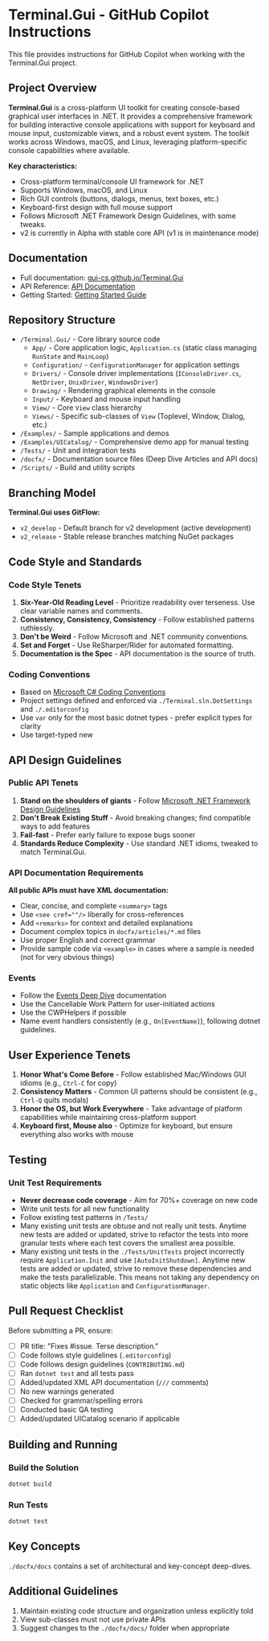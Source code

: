 # Terminal.Gui - GitHub Copilot Instructions

This file provides instructions for GitHub Copilot when working with the Terminal.Gui project.

## Project Overview

**Terminal.Gui** is a cross-platform UI toolkit for creating console-based graphical user interfaces in .NET. It provides a comprehensive framework for building interactive console applications with support for keyboard and mouse input, customizable views, and a robust event system. The toolkit works across Windows, macOS, and Linux, leveraging platform-specific console capabilities where available.

**Key characteristics:**
- Cross-platform terminal/console UI framework for .NET
- Supports Windows, macOS, and Linux
- Rich GUI controls (buttons, dialogs, menus, text boxes, etc.)
- Keyboard-first design with full mouse support
- Follows Microsoft .NET Framework Design Guidelines, with some tweaks.
- v2 is currently in Alpha with stable core API (v1 is in maintenance mode)

## Documentation

- Full documentation: [gui-cs.github.io/Terminal.Gui](https://gui-cs.github.io/Terminal.Gui)
- API Reference: [API Documentation](https://gui-cs.github.io/Terminal.Gui/api/Terminal.Gui.App.html)
- Getting Started: [Getting Started Guide](https://gui-cs.github.io/Terminal.Gui/docs/getting-started)

## Repository Structure

- `/Terminal.Gui/` - Core library source code
  - `App/` - Core application logic, `Application.cs` (static class managing `RunState` and `MainLoop`)
  - `Configuration/` - `ConfigurationManager` for application settings
  - `Drivers/` - Console driver implementations (`IConsoleDriver.cs`, `NetDriver`, `UnixDriver`, `WindowsDriver`)
  - `Drawing/` - Rendering graphical elements in the console
  - `Input/` - Keyboard and mouse input handling
  - `View/` - Core `View` class hierarchy
  - `Views/` - Specific sub-classes of `View` (Toplevel, Window, Dialog, etc.)
- `/Examples/` - Sample applications and demos
- `/Examples/UICatalog/` - Comprehensive demo app for manual testing
- `/Tests/` - Unit and integration tests
- `/docfx/` - Documentation source files (Deep Dive Articles and API docs)
- `/Scripts/` - Build and utility scripts

## Branching Model

**Terminal.Gui uses GitFlow:**
- `v2_develop` - Default branch for v2 development (active development)
- `v2_release` - Stable release branches matching NuGet packages

## Code Style and Standards

### Code Style Tenets

1. **Six-Year-Old Reading Level** - Prioritize readability over terseness. Use clear variable names and comments.
2. **Consistency, Consistency, Consistency** - Follow established patterns ruthlessly.
3. **Don't be Weird** - Follow Microsoft and .NET community conventions.
4. **Set and Forget** - Use ReSharper/Rider for automated formatting.
5. **Documentation is the Spec** - API documentation is the source of truth.

### Coding Conventions

- Based on [Microsoft C# Coding Conventions](https://learn.microsoft.com/en-us/dotnet/csharp/fundamentals/coding-style/coding-conventions)
- Project settings defined and enforced via `./Terminal.sln.DotSettings` and `./.editorconfig`
- Use `var` only for the most basic dotnet types - prefer explicit types for clarity
- Use target-typed new

## API Design Guidelines

### Public API Tenets

1. **Stand on the shoulders of giants** - Follow [Microsoft .NET Framework Design Guidelines](https://docs.microsoft.com/en-us/dotnet/standard/design-guidelines/)
2. **Don't Break Existing Stuff** - Avoid breaking changes; find compatible ways to add features
3. **Fail-fast** - Prefer early failure to expose bugs sooner
4. **Standards Reduce Complexity** - Use standard .NET idioms, tweaked to match Terminal.Gui. 

### API Documentation Requirements

**All public APIs must have XML documentation:**
- Clear, concise, and complete `<summary>` tags
- Use `<see cref=""/>` liberally for cross-references
- Add `<remarks>` for context and detailed explanations
- Document complex topics in `docfx/articles/*.md` files
- Use proper English and correct grammar
- Provide sample code via `<example>` in cases where a sample is needed (not for very obvious things)

### Events

- Follow the [Events Deep Dive](https://gui-cs.github.io/Terminal.Gui/docs/events.html) documentation
- Use the Cancellable Work Pattern for user-initiated actions
- Use the CWPHelpers if possible
- Name event handlers consistently (e.g., `On[EventName]`), following dotnet guidelines.

## User Experience Tenets

1. **Honor What's Come Before** - Follow established Mac/Windows GUI idioms (e.g., `Ctrl-C` for copy)
2. **Consistency Matters** - Common UI patterns should be consistent (e.g., `Ctrl-Q` quits modals)
3. **Honor the OS, but Work Everywhere** - Take advantage of platform capabilities while maintaining cross-platform support
4. **Keyboard first, Mouse also** - Optimize for keyboard, but ensure everything also works with mouse

## Testing

### Unit Test Requirements

- **Never decrease code coverage** - Aim for 70%+ coverage on new code
- Write unit tests for all new functionality
- Follow existing test patterns in `/Tests/`
- Many existing unit tests are obtuse and not really unit tests. Anytime new tests are added or updated, strive to refactor the tests into more granular tests where each test covers the smallest area possible. 
- Many existing unit tests in the `./Tests/UnitTests` project incorrectly require `Application.Init` and use `[AutoInitShutdown]`. Anytime new tests are added or updated, strive to remove these dependencies and make the tests parallelizable. This means not taking any dependency on static objects like `Application` and `ConfigurationManager`. 

## Pull Request Checklist

Before submitting a PR, ensure:
- [ ] PR title: "Fixes #issue. Terse description."
- [ ] Code follows style guidelines (`.editorconfig`)
- [ ] Code follows design guidelines (`CONTRIBUTING.md`)
- [ ] Ran `dotnet test` and all tests pass
- [ ] Added/updated XML API documentation (`///` comments)
- [ ] No new warnings generated
- [ ] Checked for grammar/spelling errors
- [ ] Conducted basic QA testing
- [ ] Added/updated UICatalog scenario if applicable

## Building and Running

### Build the Solution
```powershell
dotnet build
```

### Run Tests
```powershell
dotnet test
```

## Key Concepts

`./docfx/docs` contains a set of architectural and key-concept deep-dives. 

## Additional Guidelines
1. Maintain existing code structure and organization unless explicitly told
2. View sub-classes must not use private APIs
3. Suggest changes to the `./docfx/docs/` folder when appropriate
